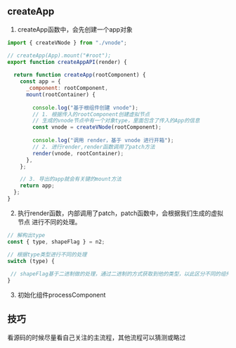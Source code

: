 ## createApp

1. createApp函数中，会先创建一个app对象

```js
import { createVNode } from "./vnode";

// createApp(App).mount("#root");
export function createAppAPI(render) {
  
  return function createApp(rootComponent) {
    const app = {
      _component: rootComponent,
      mount(rootContainer) {
          
        console.log("基于根组件创建 vnode");
        // 1. 根据传入的rootComponent创建虚拟节点
        // 生成的vnode节点中有一个对象type，里面包含了传入的App的信息
        const vnode = createVNode(rootComponent);
          
        console.log("调用 render，基于 vnode 进行开箱");
        // 2. 进行render,render函数调用了patch方法
        render(vnode, rootContainer);
      },
    };

    // 3. 导出的app就会有关键的mount方法
    return app;
  };
}

```

2. 执行render函数，内部调用了patch，patch函数中，会根据我们生成的虚拟节点 进行不同的处理。

```js
// 解构出type
const { type, shapeFlag } = n2;

// 根据type类型进行不同的处理
switch (type) {
 
 // shapeFlag基于二进制做的处理，通过二进制的方式获取到他的类型，以此区分不同的组件
}
```

3. 初始化组件processComponent











## 技巧

看源码的时候尽量看自己关注的主流程，其他流程可以猜测或略过